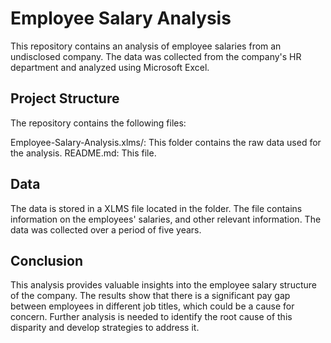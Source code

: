 # Employee Salary Analysis

This repository contains an analysis of employee salaries from an undisclosed company. The data was collected from the company's HR department and analyzed using Microsoft Excel.

## Project Structure
The repository contains the following files:

Employee-Salary-Analysis.xlms/: This folder contains the raw data used for the analysis.
README.md: This file.

## Data
The data is stored in a XLMS file located in the folder. The file contains information on the employees' salaries, and other relevant information. The data was collected over a period of five years.

## Conclusion
This analysis provides valuable insights into the employee salary structure of the company. The results show that there is a significant pay gap between employees in different job titles, which could be a cause for concern. Further analysis is needed to identify the root cause of this disparity and develop strategies to address it.
